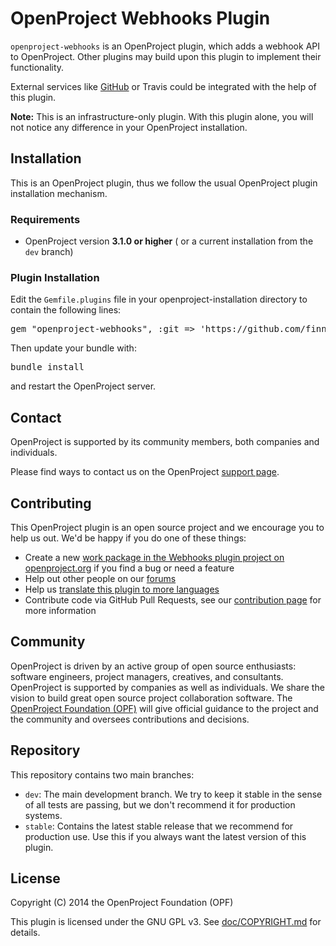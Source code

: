 # OpenProject Webhooks Plugin

`openproject-webhooks` is an OpenProject plugin, which adds a webhook API to OpenProject. Other plugins may build upon this plugin to implement their functionality.

External services like [GitHub](https://github.com/finnlabs/openproject-github_integration) or Travis could be integrated with the help of this plugin.

**Note:** This is an infrastructure-only plugin. With this plugin alone, you will not notice any difference in your OpenProject installation.

## Installation

This is an OpenProject plugin, thus we follow the usual OpenProject plugin installation mechanism.

### Requirements

* OpenProject version **3.1.0 or higher** ( or a current installation from the `dev` branch)

### Plugin Installation

Edit the `Gemfile.plugins` file in your openproject-installation directory to contain the following lines:

<pre>
gem "openproject-webhooks", :git => 'https://github.com/finnlabs/openproject-webhooks.git', :branch => 'stable'
</pre>

Then update your bundle with:

<pre>
bundle install
</pre>

and restart the OpenProject server.

## Contact

OpenProject is supported by its community members, both companies and individuals.

Please find ways to contact us on the OpenProject [support page](https://www.openproject.org/support).

## Contributing

This OpenProject plugin is an open source project and we encourage you to help us out. We'd be happy if you do one of these things:

* Create a new [work package in the Webhooks plugin project on openproject.org](https://www.openproject.org/projects/webhooks/work_packages) if you find a bug or need a feature
* Help out other people on our [forums](https://www.openproject.org/projects/openproject/boards)
* Help us [translate this plugin to more languages](https://www.openproject.org/projects/openproject/wiki/Translations)
* Contribute code via GitHub Pull Requests, see our [contribution page](https://www.openproject.org/projects/openproject/wiki/Contribution) for more information

## Community

OpenProject is driven by an active group of open source enthusiasts: software engineers, project managers, creatives, and consultants. OpenProject is supported by companies as well as individuals. We share the vision to build great open source project collaboration software.
The [OpenProject Foundation (OPF)](https://www.openproject.org/projects/openproject/wiki/OpenProject_Foundation) will give official guidance to the project and the community and oversees contributions and decisions.

## Repository

This repository contains two main branches:

* `dev`: The main development branch. We try to keep it stable in the sense of all tests are passing, but we don't recommend it for production systems.
* `stable`: Contains the latest stable release that we recommend for production use. Use this if you always want the latest version of this plugin.

## License

Copyright (C) 2014 the OpenProject Foundation (OPF)

This plugin is licensed under the GNU GPL v3. See [doc/COPYRIGHT.md](doc/COPYRIGHT.md) for details.

